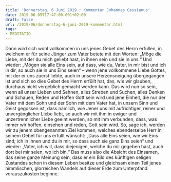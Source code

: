 ```yaml
---
title: 'Donnerstag, 6 Juni 2019 : Kommentar Johannes Cassianus'
date: 2019-06-05T17:47:00.001+02:00
draft: false
url: /2019/06/donnerstag-6-juni-2019-kommentar.html
tags: 
- MEDITATIO
---
```


Dann wird sich wohl vollkommen in uns jenes Gebet des Herrn erfüllen, in welchem er für seine Jünger zum Vater betete mit den Worten: „Möge die Liebe, mit der du mich geliebt hast, in ihnen sein und sie in uns.“ Und wieder: „Mögen sie alle Eins sein, auf dass, wie du, Vater, in mir bist und ich in dir, so auch sie in uns Eins seien“ – wenn jene vollkommene Liebe Gottes, mit der er uns zuerst liebte, auch in unsere Herzensneigung übergegangen ist und sich so dies Gebet des Herrn erfüllt hat, das, wie wir glauben, durchaus nicht vergeblich gemacht werden kann. Das wird nun so sein, wenn all unser Lieben und Sehnen, alles Streben und Suchen, alles Denken und Schauen, Reden und Hoffen Gott sein wird und jene Einheit, die nur der Vater mit dem Sohn und der Sohn mit dem Vater hat, in unsern Sinn und Geist gegossen ist, dass nämlich, wie Jener uns mit aufrichtiger, reiner und unvergänglicher Liebe liebt, so auch wir mit ihm in ewiger und unzertrennlicher Liebe geeint werden, so mit ihm verbunden, dass, was immer wir hoffen, einsehen und reden, Gott sein wird. So, sage ich, werden wir zu jenem obengenannten Ziel kommen, welches ebenderselbe Herr in seinem Gebet für uns erfüllt wünscht: „Dass alle Eins seien, wie wir Eins sind; ich in ihnen und du in mir, so dass auch sie ganz Eins seien“ und wieder: „Vater, ich will, dass diejenigen, welche du mir gegeben hast, auch dort bei mir seien, wo ich bin.“ Das muss also die Absicht des Einsamen, das seine ganze Meinung sein, dass er ein Bild des künftigen seligen Zustandes schon in diesem Leben besitze und gleichsam einen Teil jenes himmlischen, glorreichen Wandels auf dieser Erde zum Unterpfand vorauszukosten beginne.